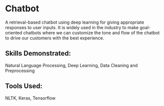 # Chatbot
A retrieval-based chatbot using deep learning for giving appropriate responses to user inputs. It is widely used in the industry to make goal-oriented chatbots where we can customize the tone and flow of the chatbot to drive our customers with the best experience.

## Skills Demonstrated: 
Natural Language Processing, Deep Learning, Data Cleaning and Preprocessing

## Tools Used:
NLTK, Keras, Tensorflow
